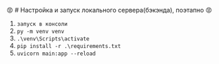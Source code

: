 :rage: # Настройка и запуск локального сервера(бэкэнда), поэтапно :rage:

1) `запуск в консоли`
2) `py -m venv venv`
3) `.\venv\Scripts\activate`
4) `pip install -r .\requirements.txt`
5) `uvicorn main:app --reload`
